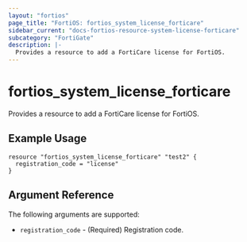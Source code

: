 ```yaml
---
layout: "fortios"
page_title: "FortiOS: fortios_system_license_forticare"
sidebar_current: "docs-fortios-resource-system-license-forticare"
subcategory: "FortiGate"
description: |-
  Provides a resource to add a FortiCare license for FortiOS.
---
```


# fortios_system_license_forticare
Provides a resource to add a FortiCare license for FortiOS.

## Example Usage
```hcl
resource "fortios_system_license_forticare" "test2" {
  registration_code = "license"
}
```

## Argument Reference
The following arguments are supported:

* `registration_code` - (Required) Registration code.
